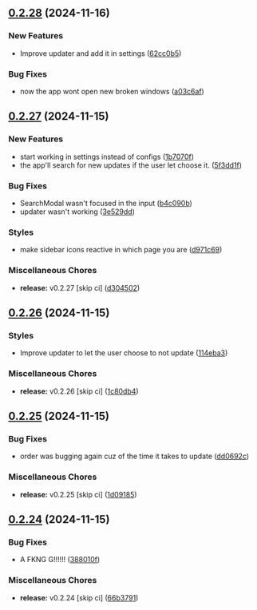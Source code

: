 ## [0.2.28](https://github.com/manga-you-know/desktop/compare/v0.2.27...v0.2.28) (2024-11-16)


### New Features

* Improve updater  and add it in settings ([62cc0b5](https://github.com/manga-you-know/desktop/commit/62cc0b5606a46be788d25f66cd703d6637b4397d))


### Bug Fixes

* now the app wont open new broken windows ([a03c6af](https://github.com/manga-you-know/desktop/commit/a03c6af64abcb577138267a2efd7660a62798a05))

## [0.2.27](https://github.com/manga-you-know/desktop/compare/v0.2.26...v0.2.27) (2024-11-15)


### New Features

* start working in settings instead of configs ([1b7070f](https://github.com/manga-you-know/desktop/commit/1b7070f153208d028d5e5e05bb21b39ed7602f8e))
* the app'll search for new updates if the user let choose it. ([5f3dd1f](https://github.com/manga-you-know/desktop/commit/5f3dd1f9b615d44b647dd4aa2dae948b15ea3d79))


### Bug Fixes

* SearchModal wasn't focused in the input ([b4c090b](https://github.com/manga-you-know/desktop/commit/b4c090bf29c38d1418036f4502f77783f0b2bc75))
* updater wasn't working ([3e529dd](https://github.com/manga-you-know/desktop/commit/3e529dd12662295ffd7c156abc006ad64c28463e))


### Styles

* make sidebar icons reactive in which page you are ([d971c69](https://github.com/manga-you-know/desktop/commit/d971c69230a696d21ab083ed7a787d952e591c9f))


### Miscellaneous Chores

* **release:** v0.2.27 [skip ci] ([d304502](https://github.com/manga-you-know/desktop/commit/d304502aac978e9f33314533165206cd228de8ad))

## [0.2.26](https://github.com/manga-you-know/desktop/compare/v0.2.25...v0.2.26) (2024-11-15)


### Styles

* Improve updater to let the user choose to not update ([114eba3](https://github.com/manga-you-know/desktop/commit/114eba31edfdcba1c0fb85579c46f346c47cbae6))


### Miscellaneous Chores

* **release:** v0.2.26 [skip ci] ([1c80db4](https://github.com/manga-you-know/desktop/commit/1c80db48cc2e8745361f1101505524a6e2adc431))

## [0.2.25](https://github.com/manga-you-know/desktop/compare/v0.2.24...v0.2.25) (2024-11-15)


### Bug Fixes

* order was bugging again cuz of the time it takes to update ([dd0692c](https://github.com/manga-you-know/desktop/commit/dd0692c59232c5b344ccd62b75ae85da6c9421fe))


### Miscellaneous Chores

* **release:** v0.2.25 [skip ci] ([1d09185](https://github.com/manga-you-know/desktop/commit/1d09185d989b4bfe67e56b5e738354a9f8844759))

## [0.2.24](https://github.com/manga-you-know/desktop/compare/v0.2.23...v0.2.24) (2024-11-15)


### Bug Fixes

* A FKNG G!!!!!! ([388010f](https://github.com/manga-you-know/desktop/commit/388010fd4116cba9458d8ee7aa82bb8cfa3d43a8))


### Miscellaneous Chores

* **release:** v0.2.24 [skip ci] ([66b3791](https://github.com/manga-you-know/desktop/commit/66b379199c25c95f6ba076b1f4027012b76b4e01))

